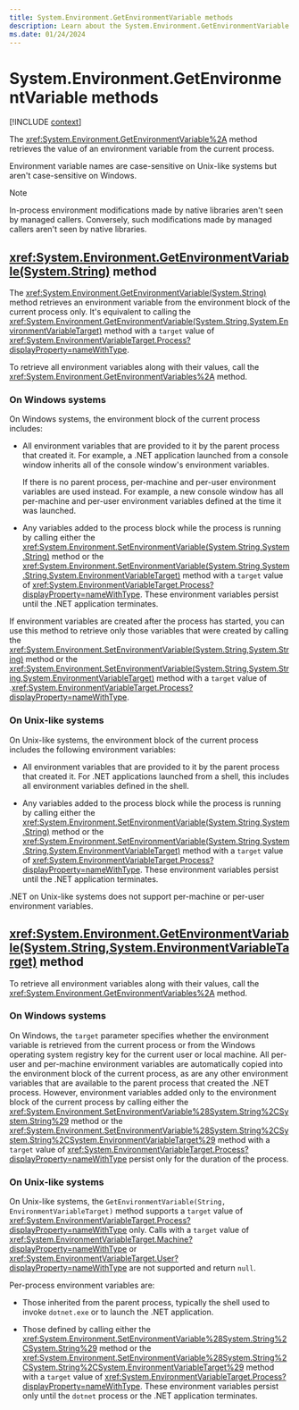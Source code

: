 ```yaml
---
title: System.Environment.GetEnvironmentVariable methods
description: Learn about the System.Environment.GetEnvironmentVariable methods.
ms.date: 01/24/2024
---
```

# System.Environment.GetEnvironmentVariable methods

[!INCLUDE [context](includes/context.md)]

The <xref:System.Environment.GetEnvironmentVariable%2A> method retrieves the value of an environment variable from the current process.

Environment variable names are case-sensitive on Unix-like systems but aren't case-sensitive on Windows.

> [!NOTE]
> In-process environment modifications made by native libraries aren't seen by managed callers. Conversely, such modifications made by managed callers aren't seen by native libraries.

## <xref:System.Environment.GetEnvironmentVariable(System.String)> method

The <xref:System.Environment.GetEnvironmentVariable(System.String)> method retrieves an environment variable from the environment block of the current process only. It's equivalent to calling the <xref:System.Environment.GetEnvironmentVariable(System.String,System.EnvironmentVariableTarget)> method with a `target` value of <xref:System.EnvironmentVariableTarget.Process?displayProperty=nameWithType>.

To retrieve all environment variables along with their values, call the <xref:System.Environment.GetEnvironmentVariables%2A> method.

### On Windows systems

On Windows systems, the environment block of the current process includes:

- All environment variables that are provided to it by the parent process that created it. For example, a .NET application launched from a console window inherits all of the console window's environment variables.

  If there is no parent process, per-machine and per-user environment variables are used instead. For example, a new console window has all per-machine and per-user environment variables defined at the time it was launched.

- Any variables added to the process block while the process is running by calling either the <xref:System.Environment.SetEnvironmentVariable(System.String,System.String)> method or the <xref:System.Environment.SetEnvironmentVariable(System.String,System.String,System.EnvironmentVariableTarget)> method with a `target` value of <xref:System.EnvironmentVariableTarget.Process?displayProperty=nameWithType>. These environment variables persist until the .NET application terminates.

If environment variables are created after the process has started, you can use this method to retrieve only those variables that were created by calling the <xref:System.Environment.SetEnvironmentVariable(System.String,System.String)> method or the <xref:System.Environment.SetEnvironmentVariable(System.String,System.String,System.EnvironmentVariableTarget)> method with a `target` value of .<xref:System.EnvironmentVariableTarget.Process?displayProperty=nameWithType>.

### On Unix-like systems

On Unix-like systems, the environment block of the current process includes the following environment variables:

- All environment variables that are provided to it by the parent process that created it. For .NET applications launched from a shell, this includes all environment variables defined in the shell.

- Any variables added to the process block while the process is running by calling either the <xref:System.Environment.SetEnvironmentVariable(System.String,System.String)> method or the <xref:System.Environment.SetEnvironmentVariable(System.String,System.String,System.EnvironmentVariableTarget)> method with a `target` value of <xref:System.EnvironmentVariableTarget.Process?displayProperty=nameWithType>. These environment variables persist until the .NET application terminates.

.NET on Unix-like systems does not support per-machine or per-user environment variables.

## <xref:System.Environment.GetEnvironmentVariable(System.String,System.EnvironmentVariableTarget)> method

To retrieve all environment variables along with their values, call the <xref:System.Environment.GetEnvironmentVariables%2A> method.

### On Windows systems

On Windows, the `target` parameter specifies whether the environment variable is retrieved from the current process or from the Windows operating system registry key for the current user or local machine. All per-user and per-machine environment variables are automatically copied into the environment block of the current process, as are any other environment variables that are available to the parent process that created the .NET process. However, environment variables added only to the environment block of the current process by calling either the <xref:System.Environment.SetEnvironmentVariable%28System.String%2CSystem.String%29> method or the <xref:System.Environment.SetEnvironmentVariable%28System.String%2CSystem.String%2CSystem.EnvironmentVariableTarget%29> method with a `target` value of <xref:System.EnvironmentVariableTarget.Process?displayProperty=nameWithType> persist only for the duration of the process.

### On Unix-like systems

On Unix-like systems, the `GetEnvironmentVariable(String, EnvironmentVariableTarget)` method supports a `target` value of <xref:System.EnvironmentVariableTarget.Process?displayProperty=nameWithType> only. Calls with a `target` value of <xref:System.EnvironmentVariableTarget.Machine?displayProperty=nameWithType> or <xref:System.EnvironmentVariableTarget.User?displayProperty=nameWithType> are not supported and return `null`.

Per-process environment variables are:

- Those inherited from the parent process, typically the shell used to invoke `dotnet.exe` or to launch the .NET application.

- Those defined by calling either the <xref:System.Environment.SetEnvironmentVariable%28System.String%2CSystem.String%29> method or the <xref:System.Environment.SetEnvironmentVariable%28System.String%2CSystem.String%2CSystem.EnvironmentVariableTarget%29> method with a `target` value of <xref:System.EnvironmentVariableTarget.Process?displayProperty=nameWithType>. These environment variables persist only until the `dotnet` process or the .NET application terminates.
